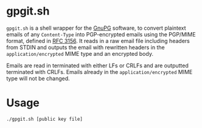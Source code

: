# gpgit.sh

`gpgit.sh` is a shell wrapper for the [GnuPG](https://gnupg.org/) software, to convert plaintext emails of any `Content-Type` into PGP-encrypted emails using the PGP/MIME format, defined in [RFC 3156](https://tools.ietf.org/html/rfc3156). It reads in a raw email file including headers from STDIN and outputs the email with rewritten headers in the `application/encrypted` MIME type and an encrypted body.

Emails are read in terminated with either LFs or CRLFs and are outputted terminated with CRLFs. Emails already in the `application/encrypted` MIME type will not be changed.

# Usage

`./gpgit.sh [public key file]`
